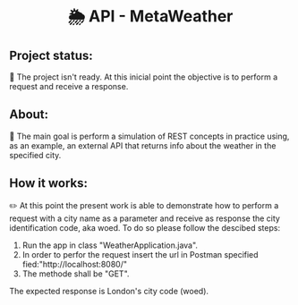 <h1 align="center">

   :sun_behind_rain_cloud: API - MetaWeather 
</h1>

## Project status: 

:construction: The project isn't ready. At this inicial point the objective is to perform a request and receive a response.
## About:

:scroll: The main goal is perform a simulation of REST concepts in practice using, as an example, an external API that returns info about the weather in the specified city.


## How it works:

:pencil2:	At this point the present work is able to demonstrate how to perform a request with a city name as a parameter and receive as response the city identification code, aka woed.
To do so please follow the descibed steps:

1. Run the app in class "WeatherApplication.java".
2. In order to perfor the request insert the url in Postman specified fied:"http://localhost:8080/"
3. The methode shall be "GET".

The expected response is London's city code (woed).


